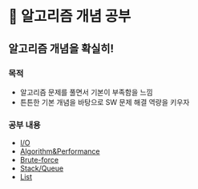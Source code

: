 # :book: 알고리즘 개념 공부

## 알고리즘 개념을 확실히!

### 목적
- 알고리즘 문제를 풀면서 기본이 부족함을 느낌
- 튼튼한 기본 개념을 바탕으로 SW 문제 해결 역량을 키우자

### 공부 내용
- [I/O](IO.md) 
- [Algorithm&Performance](Algorithm&Performance.md)
- [Brute-force](BruteForce.md)
- [Stack/Queue](StackQueue.md)
- [List](List.md)